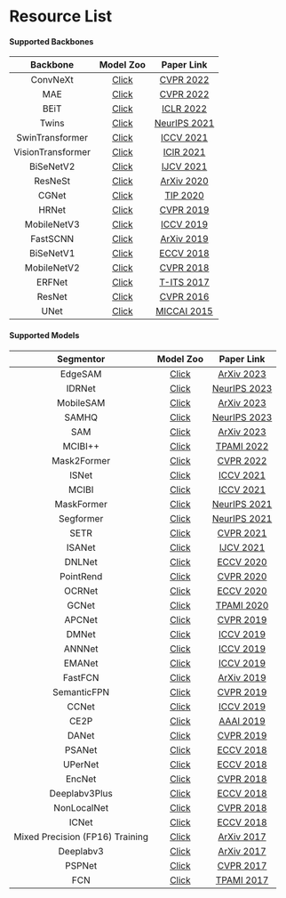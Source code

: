 # Resource List

#### Supported Backbones

| Backbone               | Model Zoo                                                                                      | Paper Link                                                    |
| :-:                    | :-:                                                                                            | :-:                                                           |
| ConvNeXt               | [Click](https://github.com/SegmentationBLWX/modelstore/releases/tag/ssseg_convnext)            | [CVPR 2022](https://arxiv.org/pdf/2201.03545.pdf)             |
| MAE                    | [Click](https://github.com/SegmentationBLWX/modelstore/releases/tag/ssseg_mae)                 | [CVPR 2022](https://arxiv.org/pdf/2111.06377.pdf)             |
| BEiT                   | [Click](https://github.com/SegmentationBLWX/modelstore/releases/tag/ssseg_beit)                | [ICLR 2022](https://arxiv.org/pdf/2106.08254.pdf)             |
| Twins                  | [Click](https://github.com/SegmentationBLWX/modelstore/releases/tag/ssseg_twins)               | [NeurIPS 2021](https://arxiv.org/pdf/2104.13840.pdf)          |
| SwinTransformer        | [Click](https://github.com/SegmentationBLWX/modelstore/releases/tag/ssseg_swin)                | [ICCV 2021](https://arxiv.org/pdf/2103.14030.pdf)             |
| VisionTransformer      | [Click](https://github.com/SegmentationBLWX/modelstore/releases/tag/ssseg_setr)                | [IClR 2021](https://arxiv.org/pdf/2010.11929.pdf)             |
| BiSeNetV2              | [Click](https://github.com/SegmentationBLWX/modelstore/releases/tag/ssseg_bisenetv2)           | [IJCV 2021](https://arxiv.org/pdf/2004.02147.pdf)             |
| ResNeSt                | [Click](https://github.com/SegmentationBLWX/modelstore/releases/tag/ssseg_resnest)             | [ArXiv 2020](https://arxiv.org/pdf/2004.08955.pdf)            |
| CGNet                  | [Click](https://github.com/SegmentationBLWX/modelstore/releases/tag/ssseg_cgnet)               | [TIP 2020](https://arxiv.org/pdf/1811.08201.pdf)              |
| HRNet                  | [Click](https://github.com/SegmentationBLWX/modelstore/releases/tag/ssseg_ocrnet)              | [CVPR 2019](https://arxiv.org/pdf/1908.07919.pdf)             |
| MobileNetV3            | [Click](https://github.com/SegmentationBLWX/modelstore/releases/tag/ssseg_mobilenet)           | [ICCV 2019](https://arxiv.org/pdf/1905.02244.pdf)             |
| FastSCNN               | [Click](https://github.com/SegmentationBLWX/modelstore/releases/tag/ssseg_fastscnn)            | [ArXiv 2019](https://arxiv.org/pdf/1902.04502.pdf)            |
| BiSeNetV1              | [Click](https://github.com/SegmentationBLWX/modelstore/releases/tag/ssseg_bisenetv1)           | [ECCV 2018](https://arxiv.org/pdf/1808.00897.pdf)             |
| MobileNetV2            | [Click](https://github.com/SegmentationBLWX/modelstore/releases/tag/ssseg_mobilenet)           | [CVPR 2018](https://arxiv.org/pdf/1801.04381.pdf)             |
| ERFNet                 | [Click](https://github.com/SegmentationBLWX/modelstore/releases/tag/ssseg_erfnet)              | [T-ITS 2017](https://ieeexplore.ieee.org/document/8063438)    |
| ResNet                 | [Click](https://github.com/SegmentationBLWX/modelstore/releases/tag/ssseg_fcn)                 | [CVPR 2016](https://arxiv.org/pdf/1512.03385.pdf)             |
| UNet                   | [Click](https://github.com/SegmentationBLWX/modelstore/releases/tag/ssseg_unet)                | [MICCAI 2015](https://arxiv.org/pdf/1505.04597.pdf)           |

#### Supported Models

| Segmentor                         | Model Zoo                                                                                      | Paper Link                                                                                                                                              |
| :-:                               | :-:                                                                                            | :-:                                                                                                                                                     |
| EdgeSAM                           | [Click](https://github.com/SegmentationBLWX/modelstore/releases/tag/ssseg_edgesam)             | [ArXiv 2023](https://arxiv.org/pdf/2312.06660.pdf)                                                                                                      |
| IDRNet                            | [Click](https://github.com/SegmentationBLWX/modelstore/releases/tag/ssseg_idrnet)              | [NeurIPS 2023](https://arxiv.org/pdf/2310.10755.pdf)                                                                                                    |
| MobileSAM                         | [Click](https://github.com/SegmentationBLWX/modelstore/releases/tag/ssseg_mobilesam)           | [ArXiv 2023](https://arxiv.org/pdf/2306.14289.pdf)                                                                                                      |
| SAMHQ                             | [Click](https://github.com/SegmentationBLWX/modelstore/releases/tag/ssseg_samhq)               | [NeurIPS 2023](https://arxiv.org/pdf/2306.01567.pdf)                                                                                                    |
| SAM                               | [Click](https://github.com/SegmentationBLWX/modelstore/releases/tag/ssseg_sam)                 | [ArXiv 2023](https://arxiv.org/pdf/2304.02643.pdf)                                                                                                      |
| MCIBI++                           | [Click](https://github.com/SegmentationBLWX/modelstore/releases/tag/ssseg_mcibiplusplus)       | [TPAMI 2022](https://arxiv.org/pdf/2209.04471.pdf)                                                                                                      |
| Mask2Former                       | [Click](https://github.com/SegmentationBLWX/modelstore/releases/tag/ssseg_mask2former)         | [CVPR 2022](https://arxiv.org/pdf/2112.01527.pdf)                                                                                                       |
| ISNet                             | [Click](https://github.com/SegmentationBLWX/modelstore/releases/tag/ssseg_isnet)               | [ICCV 2021](https://arxiv.org/pdf/2108.12382.pdf)                                                                                                       |
| MCIBI                             | [Click](https://github.com/SegmentationBLWX/modelstore/releases/tag/ssseg_mcibi)               | [ICCV 2021](https://arxiv.org/pdf/2108.11819.pdf)                                                                                                       |
| MaskFormer                        | [Click](https://github.com/SegmentationBLWX/modelstore/releases/tag/ssseg_maskformer)          | [NeurIPS 2021](https://arxiv.org/pdf/2107.06278.pdf)                                                                                                    |
| Segformer                         | [Click](https://github.com/SegmentationBLWX/modelstore/releases/tag/ssseg_segformer)           | [NeurIPS 2021](https://arxiv.org/pdf/2105.15203.pdf)                                                                                                    |
| SETR                              | [Click](https://github.com/SegmentationBLWX/modelstore/releases/tag/ssseg_setr)                | [CVPR 2021](https://arxiv.org/pdf/2012.15840.pdf)                                                                                                       |
| ISANet                            | [Click](https://github.com/SegmentationBLWX/modelstore/releases/tag/ssseg_isanet)              | [IJCV 2021](https://arxiv.org/pdf/1907.12273.pdf)                                                                                                       |
| DNLNet                            | [Click](https://github.com/SegmentationBLWX/modelstore/releases/tag/ssseg_dnlnet)              | [ECCV 2020](https://arxiv.org/pdf/2006.06668.pdf)                                                                                                       |
| PointRend                         | [Click](https://github.com/SegmentationBLWX/modelstore/releases/tag/ssseg_pointrend)           | [CVPR 2020](https://arxiv.org/pdf/1912.08193.pdf)                                                                                                       |
| OCRNet                            | [Click](https://github.com/SegmentationBLWX/modelstore/releases/tag/ssseg_ocrnet)              | [ECCV 2020](https://arxiv.org/pdf/1909.11065.pdf)                                                                                                       |
| GCNet                             | [Click](https://github.com/SegmentationBLWX/modelstore/releases/tag/ssseg_gcnet)               | [TPAMI 2020](https://arxiv.org/pdf/1904.11492.pdf)                                                                                                      |
| APCNet                            | [Click](https://github.com/SegmentationBLWX/modelstore/releases/tag/ssseg_apcnet)              | [CVPR 2019](https://openaccess.thecvf.com/content_CVPR_2019/papers/He_Adaptive_Pyramid_Context_Network_for_Semantic_Segmentation_CVPR_2019_paper.pdf)   |
| DMNet                             | [Click](https://github.com/SegmentationBLWX/modelstore/releases/tag/ssseg_dmnet)               | [ICCV 2019](https://openaccess.thecvf.com/content_ICCV_2019/papers/He_Dynamic_Multi-Scale_Filters_for_Semantic_Segmentation_ICCV_2019_paper.pdf)        |
| ANNNet                            | [Click](https://github.com/SegmentationBLWX/modelstore/releases/tag/ssseg_annnet)              | [ICCV 2019](https://arxiv.org/pdf/1908.07678.pdf)                                                                                                       |
| EMANet                            | [Click](https://github.com/SegmentationBLWX/modelstore/releases/tag/ssseg_emanet)              | [ICCV 2019](https://arxiv.org/pdf/1907.13426.pdf)                                                                                                       |
| FastFCN                           | [Click](https://github.com/SegmentationBLWX/modelstore/releases/tag/ssseg_fastfcn)             | [ArXiv 2019](https://arxiv.org/pdf/1903.11816.pdf)                                                                                                      |
| SemanticFPN                       | [Click](https://github.com/SegmentationBLWX/modelstore/releases/tag/ssseg_semanticfpn)         | [CVPR 2019](https://arxiv.org/pdf/1901.02446.pdf)                                                                                                       |
| CCNet                             | [Click](https://github.com/SegmentationBLWX/modelstore/releases/tag/ssseg_ccnet)               | [ICCV 2019](https://arxiv.org/pdf/1811.11721.pdf)                                                                                                       |
| CE2P                              | [Click](https://github.com/SegmentationBLWX/modelstore/releases/tag/ssseg_ce2p)                | [AAAI 2019](https://arxiv.org/pdf/1809.05996.pdf)                                                                                                       |
| DANet                             | [Click](https://github.com/SegmentationBLWX/modelstore/releases/tag/ssseg_danet)               | [CVPR 2019](https://arxiv.org/pdf/1809.02983.pdf)                                                                                                       |
| PSANet                            | [Click](https://github.com/SegmentationBLWX/modelstore/releases/tag/ssseg_psanet)              | [ECCV 2018](https://openaccess.thecvf.com/content_ECCV_2018/papers/Hengshuang_Zhao_PSANet_Point-wise_Spatial_ECCV_2018_paper.pdf)                       |
| UPerNet                           | [Click](https://github.com/SegmentationBLWX/modelstore/releases/tag/ssseg_upernet)             | [ECCV 2018](https://arxiv.org/pdf/1807.10221.pdf)                                                                                                       |
| EncNet                            | [Click](https://github.com/SegmentationBLWX/modelstore/releases/tag/ssseg_encnet)              | [CVPR 2018](https://arxiv.org/pdf/1803.08904.pdf)                                                                                                       |
| Deeplabv3Plus                     | [Click](https://github.com/SegmentationBLWX/modelstore/releases/tag/ssseg_deeplabv3plus)       | [ECCV 2018](https://arxiv.org/pdf/1802.02611.pdf)                                                                                                       |
| NonLocalNet                       | [Click](https://github.com/SegmentationBLWX/modelstore/releases/tag/ssseg_nonlocalnet)         | [CVPR 2018](https://arxiv.org/pdf/1711.07971.pdf)                                                                                                       |
| ICNet                             | [Click](https://github.com/SegmentationBLWX/modelstore/releases/tag/ssseg_icnet)               | [ECCV 2018](https://arxiv.org/pdf/1704.08545.pdf)                                                                                                       |
| Mixed Precision (FP16) Training   | [Click](https://github.com/SegmentationBLWX/modelstore/releases/tag/ssseg_fp16)                | [ArXiv 2017](https://arxiv.org/pdf/1710.03740.pdf)                                                                                                      |
| Deeplabv3                         | [Click](https://github.com/SegmentationBLWX/modelstore/releases/tag/ssseg_deeplabv3)           | [ArXiv 2017](https://arxiv.org/pdf/1706.05587.pdf)                                                                                                      |
| PSPNet                            | [Click](https://github.com/SegmentationBLWX/modelstore/releases/tag/ssseg_pspnet)              | [CVPR 2017](https://arxiv.org/pdf/1612.01105.pdf)                                                                                                       |
| FCN                               | [Click](https://github.com/SegmentationBLWX/modelstore/releases/tag/ssseg_fcn)                 | [TPAMI 2017](https://arxiv.org/pdf/1411.4038.pdf)                                                                                                       |